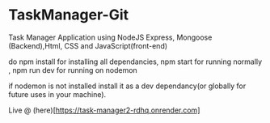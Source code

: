 # TaskManager-Git
Task Manager Application using NodeJS Express, Mongoose (Backend),Html, CSS and JavaScript(front-end) 


do npm install for installing all dependancies,
npm start for running normally ,
npm run dev for running on nodemon

if nodemon is not installed install it as a dev dependancy(or globally for future uses in your machine).

Live @ (here)[https://task-manager2-rdhq.onrender.com]
